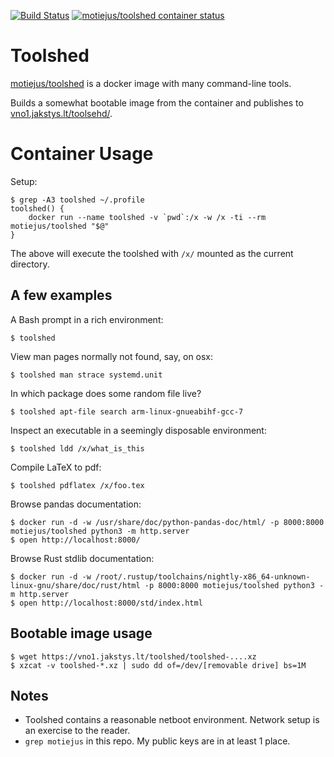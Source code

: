[![Build Status](https://travis-ci.org/motiejus/toolshed.svg?branch=master)](https://travis-ci.org/motiejus/toolshed)
[![motiejus/toolshed container status](https://images.microbadger.com/badges/image/motiejus/toolshed.svg)](https://microbadger.com/images/motiejus/toolshed "Docker image badger from microbadger.com")

# Toolshed

[motiejus/toolshed](https://hub.docker.com/r/motiejus/toolshed/) is a docker
image with many command-line tools.

Builds a somewhat bootable image from the container and publishes to
[vno1.jakstys.lt/toolsehd/](https://vno1.jakstys.lt/toolshed/).


# Container Usage

Setup:

    $ grep -A3 toolshed ~/.profile
    toolshed() {
        docker run --name toolshed -v `pwd`:/x -w /x -ti --rm motiejus/toolshed "$@"
    }

The above will execute the toolshed with `/x/` mounted as the current directory.

## A few examples

A Bash prompt in a rich environment:

    $ toolshed

View man pages normally not found, say, on osx:

    $ toolshed man strace systemd.unit

In which package does some random file live?

    $ toolshed apt-file search arm-linux-gnueabihf-gcc-7

Inspect an executable in a seemingly disposable environment:

    $ toolshed ldd /x/what_is_this

Compile LaTeX to pdf:

    $ toolshed pdflatex /x/foo.tex

Browse pandas documentation:

    $ docker run -d -w /usr/share/doc/python-pandas-doc/html/ -p 8000:8000 motiejus/toolshed python3 -m http.server
    $ open http://localhost:8000/


Browse Rust stdlib documentation:

    $ docker run -d -w /root/.rustup/toolchains/nightly-x86_64-unknown-linux-gnu/share/doc/rust/html -p 8000:8000 motiejus/toolshed python3 -m http.server
    $ open http://localhost:8000/std/index.html

## Bootable image usage

    $ wget https://vno1.jakstys.lt/toolshed/toolshed-....xz
    $ xzcat -v toolshed-*.xz | sudo dd of=/dev/[removable drive] bs=1M

## Notes

* Toolshed contains a reasonable netboot environment. Network setup is an
  exercise to the reader.
* `grep motiejus` in this repo. My public keys are in at least 1 place.
